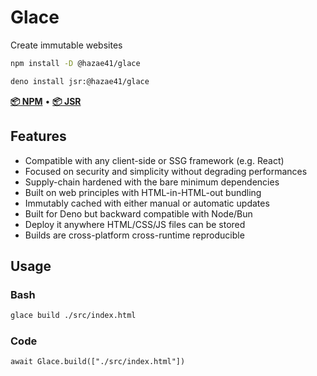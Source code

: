 # Glace

Create immutable websites

```bash
npm install -D @hazae41/glace
```

```bash
deno install jsr:@hazae41/glace
```

[**📦 NPM**](https://www.npmjs.com/package/@hazae41/glace) • [**📦 JSR**](https://jsr.io/@hazae41/glace)

## Features

- Compatible with any client-side or SSG framework (e.g. React)
- Focused on security and simplicity without degrading performances
- Supply-chain hardened with the bare minimum dependencies
- Built on web principles with HTML-in-HTML-out bundling
- Immutably cached with either manual or automatic updates
- Built for Deno but backward compatible with Node/Bun
- Deploy it anywhere HTML/CSS/JS files can be stored
- Builds are cross-platform cross-runtime reproducible

## Usage

### Bash 

```bash
glace build ./src/index.html
```

### Code

```tsx
await Glace.build(["./src/index.html"])
```